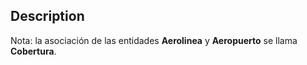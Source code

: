 ## Description

Nota: la asociación de las entidades **Aerolinea** y **Aeropuerto** se llama **Cobertura**.

